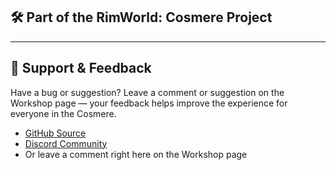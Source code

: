 ## 🛠️ Part of the RimWorld: Cosmere Project

---

## 🌟 Support & Feedback

Have a bug or suggestion? Leave a comment or suggestion on the Workshop page — your feedback helps improve the experience for everyone in the
Cosmere.

- [GitHub Source](https://github.com/RimworldCosmere/RimworldCosmere)
- [Discord Community](https://discord.gg/jTcrKfXdYU)
- Or leave a comment right here on the Workshop page
